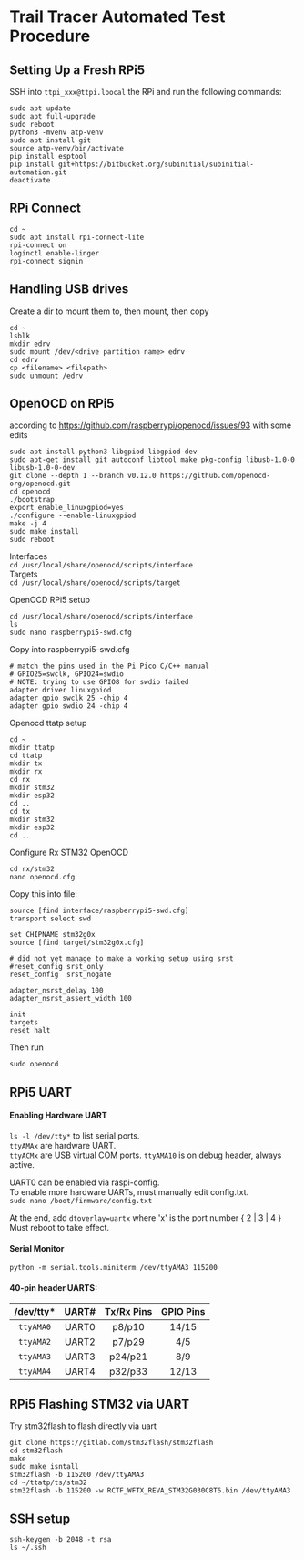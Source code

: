 # Trail Tracer Automated Test Procedure
## Setting Up a Fresh RPi5
SSH into `ttpi_xxx@ttpi.loocal` the RPi and run the following commands:
```
sudo apt update
sudo apt full-upgrade
sudo reboot
python3 -mvenv atp-venv
sudo apt install git
source atp-venv/bin/activate
pip install esptool
pip install git+https://bitbucket.org/subinitial/subinitial-automation.git
deactivate
```

## RPi Connect
```
cd ~
sudo apt install rpi-connect-lite
rpi-connect on
loginctl enable-linger
rpi-connect signin
```

## Handling USB drives
Create a dir to mount them to, then mount, then copy
```
cd ~
lsblk
mkdir edrv
sudo mount /dev/<drive partition name> edrv
cd edrv
cp <filename> <filepath>
sudo unmount /edrv
```

## OpenOCD on RPi5
according to https://github.com/raspberrypi/openocd/issues/93 with some edits
```
sudo apt install python3-libgpiod libgpiod-dev
sudo apt-get install git autoconf libtool make pkg-config libusb-1.0-0 libusb-1.0-0-dev
git clone --depth 1 --branch v0.12.0 https://github.com/openocd-org/openocd.git
cd openocd
./bootstrap
export enable_linuxgpiod=yes
./configure --enable-linuxgpiod
make -j 4
sudo make install
sudo reboot
```
Interfaces  
`cd /usr/local/share/openocd/scripts/interface`  
Targets  
`cd /usr/local/share/openocd/scripts/target`  

OpenOCD RPi5 setup
```
cd /usr/local/share/openocd/scripts/interface
ls
sudo nano raspberrypi5-swd.cfg
```
Copy into raspberrypi5-swd.cfg
```
# match the pins used in the Pi Pico C/C++ manual
# GPIO25=swclk, GPIO24=swdio
# NOTE: trying to use GPIO8 for swdio failed
adapter driver linuxgpiod
adapter gpio swclk 25 -chip 4
adapter gpio swdio 24 -chip 4
```

Openocd ttatp setup
```
cd ~
mkdir ttatp
cd ttatp
mkdir tx
mkdir rx
cd rx
mkdir stm32
mkdir esp32
cd ..
cd tx
mkdir stm32
mkdir esp32
cd ..
```

 Configure Rx STM32 OpenOCD
 ```
cd rx/stm32
nano openocd.cfg
```
Copy this into file:
```
source [find interface/raspberrypi5-swd.cfg]
transport select swd

set CHIPNAME stm32g0x
source [find target/stm32g0x.cfg]

# did not yet manage to make a working setup using srst
#reset_config srst_only
reset_config  srst_nogate

adapter_nsrst_delay 100
adapter_nsrst_assert_width 100

init
targets
reset halt
```
Then run
```
sudo openocd
```



## RPi5 UART
#### Enabling Hardware UART
`ls -l /dev/tty*` to list serial ports.  
`ttyAMAx` are hardware UART.  
`ttyACMx` are USB virtual COM ports.
`ttyAMA10` is on debug header, always active.

UART0 can be enabled via raspi-config.\
To enable more hardware UARTs, must manually edit config.txt.\
`sudo nano /boot/firmware/config.txt`

At the end, add `dtoverlay=uartx` where 'x' is the port number { 2 | 3 | 4 }  
Must reboot to take effect.

#### Serial Monitor
`python -m serial.tools.miniterm /dev/ttyAMA3 115200`

#### 40-pin header UARTS:
|/dev/tty* |UART#  |Tx/Rx Pins|GPIO Pins   |
|:--------:|:-----:|:--------:|:----------:|
|`ttyAMA0`|UART0|p8/p10|14/15|
|`ttyAMA2`|UART2|p7/p29|4/5|
|`ttyAMA3`|UART3|p24/p21|8/9|
|`ttyAMA4`|UART4|p32/p33|12/13|

## RPi5 Flashing STM32 via UART
Try stm32flash to flash directly via uart
```
git clone https://gitlab.com/stm32flash/stm32flash
cd stm32flash
make
sudo make isntall
stm32flash -b 115200 /dev/ttyAMA3
cd ~/ttatp/ts/stm32
stm32flash -b 115200 -w RCTF_WFTX_REVA_STM32G030C8T6.bin /dev/ttyAMA3
```

## SSH setup
```
ssh-keygen -b 2048 -t rsa
ls ~/.ssh
```

